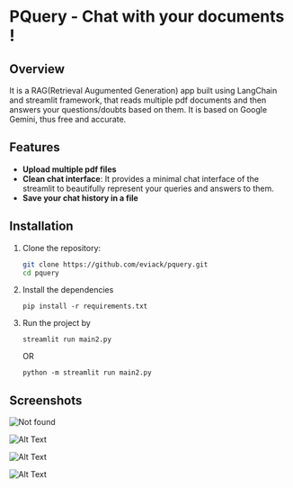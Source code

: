 # PQuery - Chat with your documents !

## Overview
It is a RAG(Retrieval Augumented Generation) app built using LangChain and streamlit framework, that reads multiple pdf documents and then answers your questions/doubts based on them. It is based on Google Gemini, thus free and accurate.


## Features

- **Upload multiple pdf files**
- **Clean chat interface**: It provides a minimal chat interface of the streamlit to beautifully represent your queries and answers to them.
- **Save your chat history in a file**

## Installation

1. Clone the repository:
   ```bash
   git clone https://github.com/eviack/pquery.git
   cd pquery

2. Install the dependencies
    ```
    pip install -r requirements.txt
    ```

3. Run the project by
    ```
   streamlit run main2.py
    ```
    OR
    ```
    python -m streamlit run main2.py
    ```

## Screenshots


![Not found](https://drive.google.com/uc?export=view&id=1W9rK4EsL8DeIpJBbumyLUJjj18M_BVat)

![Alt Text](https://drive.google.com/uc?export=view&id=1p-a_IFR0eGa-VNv4uPVZbtWQo6IgoWgb)

![Alt Text](https://drive.usercontent.google.com/download?id=1ZW6H_9V4aO6ufgUpH79jGY5w2J1f2eQh)

![Alt Text](https://drive.usercontent.google.com/download?id=1RPIKVo7n32bMZSe-2zekM_CXkCFctpzd)

